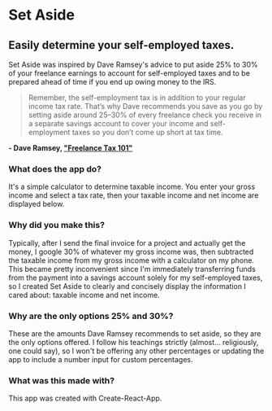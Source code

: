 # Set Aside
## Easily determine your self-employed taxes.

Set Aside was inspired by Dave Ramsey's advice to put aside 25% to 30% of your freelance earnings to account for self-employed taxes and to be prepared ahead of time if you end up owing money to the IRS.

> Remember, the self-employment tax is in addition to your regular income tax rate. That’s why Dave recommends you save as you go by setting aside around 25–30% of every freelance check you receive in a separate savings account to cover your income and self-employment taxes so you don’t come up short at tax time.

**- Dave Ramsey, ["Freelance Tax 101"](https://www.daveramsey.com/blog/file-taxes-for-freelance-work)**

### What does the app do?
It's a simple calculator to determine taxable income. You enter your gross income and select a tax rate, then your taxable income and net income are displayed below.

### Why did you make this?
Typically, after I send the final invoice for a project and actually get the money, I google 30% of whatever my gross income was, then subtracted the taxable income from my gross income with a calculator on my phone. This became pretty inconvenient since I'm immediately transferring funds from the payment into a savings account solely for my self-employed taxes, so I created Set Aside to clearly and concisely display the information I cared about: taxable income and net income.

### Why are the only options 25% and 30%?
These are the amounts Dave Ramsey recommends to set aside, so they are the only options offered. I follow his teachings strictly (almost... religiously, one could say), so I won't be offering any other percentages or updating the app to include a number input for custom percentages.

### What was this made with?
This app was created with Create-React-App.